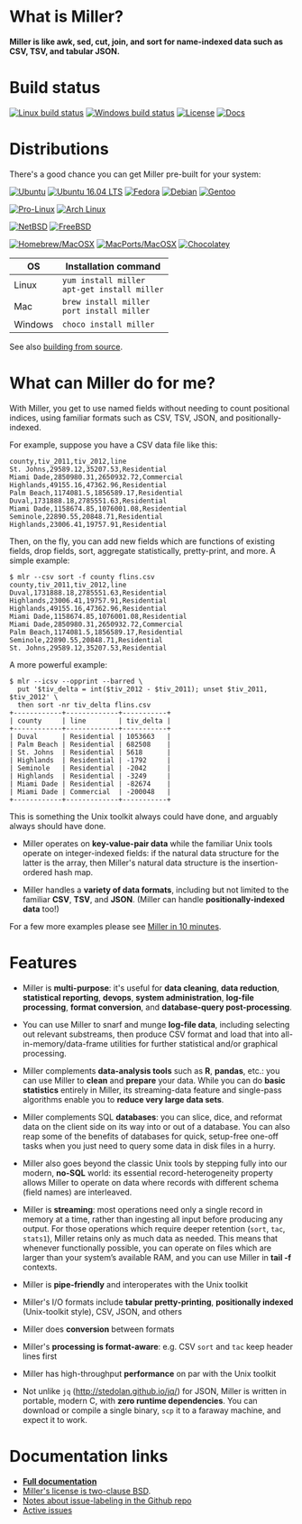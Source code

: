 # What is Miller?

**Miller is like awk, sed, cut, join, and sort for name-indexed data such as CSV, TSV, and tabular JSON.**

# Build status

[![Linux build status](https://travis-ci.org/johnkerl/miller.svg?branch=master)](https://travis-ci.org/johnkerl/miller)
[![Windows build status](https://ci.appveyor.com/api/projects/status/github/johnkerl/miller?branch=master&svg=true)](https://ci.appveyor.com/project/johnkerl/miller)
[![License](http://img.shields.io/badge/license-BSD2-blue.svg)](https://github.com/johnkerl/miller/blob/master/LICENSE.txt)
[![Docs](https://readthedocs.org/projects/miller/badge/?version=latest)](https://miller.readthedocs.io/en/latest/?badge=latest)

# Distributions

There's a good chance you can get Miller pre-built for your system:

[![Ubuntu](https://img.shields.io/badge/distros-ubuntu-db4923.svg)](https://launchpad.net/ubuntu/+source/miller)
[![Ubuntu 16.04 LTS](https://img.shields.io/badge/distros-ubuntu1604lts-db4923.svg)](https://launchpad.net/ubuntu/xenial/+package/miller)
[![Fedora](https://img.shields.io/badge/distros-fedora-173b70.svg)](https://apps.fedoraproject.org/packages/miller)
[![Debian](https://img.shields.io/badge/distros-debian-c70036.svg)](https://packages.debian.org/stable/miller)
[![Gentoo](https://img.shields.io/badge/distros-gentoo-4e4371.svg)](https://packages.gentoo.org/packages/sys-apps/miller)

[![Pro-Linux](https://img.shields.io/badge/distros-prolinux-3a679d.svg)](http://www.pro-linux.de/cgi-bin/DBApp/check.cgi?ShowApp..20427.100)
[![Arch Linux](https://img.shields.io/badge/distros-archlinux-1792d0.svg)](https://aur.archlinux.org/packages/miller-git)

[![NetBSD](https://img.shields.io/badge/distros-netbsd-f26711.svg)](http://pkgsrc.se/textproc/miller)
[![FreeBSD](https://img.shields.io/badge/distros-freebsd-8c0707.svg)](https://www.freshports.org/textproc/miller/)

[![Homebrew/MacOSX](https://img.shields.io/badge/distros-macosxbrew-ba832b.svg)](https://github.com/Homebrew/homebrew-core/search?utf8=%E2%9C%93&q=miller)
[![MacPorts/MacOSX](https://img.shields.io/badge/distros-macports-1376ec.svg)](https://www.macports.org/ports.php?by=name&substr=miller)
[![Chocolatey](https://img.shields.io/badge/distros-chocolatey-red.svg)](https://chocolatey.org/packages/miller)

|OS|Installation command|
|---|---|
|Linux|`yum install miller`<br/> `apt-get install miller`|
|Mac|`brew install miller`<br/>`port install miller`|
|Windows|`choco install miller`|

See also [building from source](https://miller.readthedocs.io/en/latest/build.html).

# What can Miller do for me?

With Miller, you get to use named fields without needing to count positional
indices, using familiar formats such as CSV, TSV, JSON, and positionally-indexed.

For example, suppose you have a CSV data file like this:

```
county,tiv_2011,tiv_2012,line
St. Johns,29589.12,35207.53,Residential
Miami Dade,2850980.31,2650932.72,Commercial
Highlands,49155.16,47362.96,Residential
Palm Beach,1174081.5,1856589.17,Residential
Duval,1731888.18,2785551.63,Residential
Miami Dade,1158674.85,1076001.08,Residential
Seminole,22890.55,20848.71,Residential
Highlands,23006.41,19757.91,Residential
```

Then, on the fly, you can add new fields which are functions of existing fields, drop fields, sort, aggregate statistically, pretty-print, and more. A simple example:

```
$ mlr --csv sort -f county flins.csv
county,tiv_2011,tiv_2012,line
Duval,1731888.18,2785551.63,Residential
Highlands,23006.41,19757.91,Residential
Highlands,49155.16,47362.96,Residential
Miami Dade,1158674.85,1076001.08,Residential
Miami Dade,2850980.31,2650932.72,Commercial
Palm Beach,1174081.5,1856589.17,Residential
Seminole,22890.55,20848.71,Residential
St. Johns,29589.12,35207.53,Residential
```

A more powerful example:

```
$ mlr --icsv --opprint --barred \
  put '$tiv_delta = int($tiv_2012 - $tiv_2011); unset $tiv_2011, $tiv_2012' \
  then sort -nr tiv_delta flins.csv 
+------------+-------------+-----------+
| county     | line        | tiv_delta |
+------------+-------------+-----------+
| Duval      | Residential | 1053663   |
| Palm Beach | Residential | 682508    |
| St. Johns  | Residential | 5618      |
| Highlands  | Residential | -1792     |
| Seminole   | Residential | -2042     |
| Highlands  | Residential | -3249     |
| Miami Dade | Residential | -82674    |
| Miami Dade | Commercial  | -200048   |
+------------+-------------+-----------+
```

This is something the Unix toolkit always could have done, and arguably always
should have done.

* Miller operates on **key-value-pair data** while the familiar
Unix tools operate on integer-indexed fields: if the natural data structure for
the latter is the array, then Miller's natural data structure is the
insertion-ordered hash map.

* Miller handles a **variety of data formats**,
including but not limited to the familiar **CSV**, **TSV**, and **JSON**.
(Miller can handle **positionally-indexed data** too!)

For a few more examples please see [Miller in 10 minutes](https://miller.readthedocs.io/en/latest/10min.html).

# Features

* Miller is **multi-purpose**: it's useful for **data cleaning**,
**data reduction**, **statistical reporting**, **devops**, **system
administration**, **log-file processing**, **format conversion**, and
**database-query post-processing**.

* You can use Miller to snarf and munge **log-file data**, including selecting
out relevant substreams, then produce CSV format and load that into
all-in-memory/data-frame utilities for further statistical and/or graphical
processing.

* Miller complements **data-analysis tools** such as **R**, **pandas**, etc.:
you can use Miller to **clean** and **prepare** your data. While you can do
**basic statistics** entirely in Miller, its streaming-data feature and
single-pass algorithms enable you to **reduce very large data sets**.

* Miller complements SQL **databases**: you can slice, dice, and reformat data
on the client side on its way into or out of a database. You can also reap some
of the benefits of databases for quick, setup-free one-off tasks when you just
need to query some data in disk files in a hurry.

* Miller also goes beyond the classic Unix tools by stepping fully into our
modern, **no-SQL** world: its essential record-heterogeneity property allows
Miller to operate on data where records with different schema (field names) are
interleaved.

* Miller is **streaming**: most operations need only a single record in
memory at a time, rather than ingesting all input before producing any output.
For those operations which require deeper retention (`sort`, `tac`, `stats1`),
Miller retains only as much data as needed. This means that whenever
functionally possible, you can operate on files which are larger than your
system&rsquo;s available RAM, and you can use Miller in **tail -f** contexts.

* Miller is **pipe-friendly** and interoperates with the Unix toolkit

* Miller's I/O formats include **tabular pretty-printing**, **positionally
  indexed** (Unix-toolkit style), CSV, JSON, and others

* Miller does **conversion** between formats

* Miller's **processing is format-aware**: e.g. CSV `sort` and `tac` keep header lines first

* Miller has high-throughput **performance** on par with the Unix toolkit

* Not unlike `jq` (http://stedolan.github.io/jq/) for JSON, Miller is written
in portable, modern C, with **zero runtime dependencies**. You can download or
compile a single binary, `scp` it to a faraway machine, and expect it to work.

# Documentation links

* [**Full documentation**](https://miller.readthedocs.io/)
* [Miller's license is two-clause BSD](https://github.com/johnkerl/miller/blob/master/LICENSE.txt).
* [Notes about issue-labeling in the Github repo](https://github.com/johnkerl/miller/wiki/Issue-labeling)
* [Active issues](https://github.com/johnkerl/miller/issues?q=is%3Aissue+is%3Aopen+sort%3Aupdated-desc)
